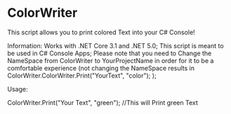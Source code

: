 # ColorWriter
This script allows you to print colored Text into your C# Console!


Information:
Works with .NET Core 3.1 and .NET 5.0;
This script is meant to be used in C# Console Apps;
Please note that you need to Change the NameSpace from ColorWriter to YourProjectName in order for it to be a comfortable experience (not changing the NameSpace results in ColorWriter.ColorWriter.Print("YourText", "color"); );

Usage:

ColorWriter.Print("Your Text", "green"); //This will Print green Text

